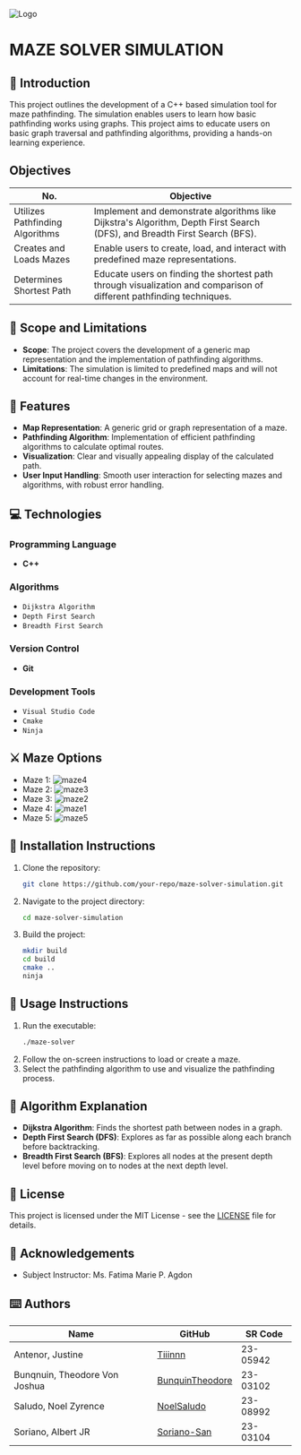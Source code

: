 ![Logo](https://th.bing.com/th/id/OIP.l08hsVrUF_SoftSujEt7aQHaDq?w=349&h=172&c=7&r=0&o=5&dpr=1.1&pid=1.7)

# MAZE SOLVER SIMULATION

## 🎯 Introduction 
This project outlines the development of a C++ based simulation tool for maze pathfinding. The simulation enables users to learn how basic pathfinding works using graphs. This project aims to educate users on basic graph traversal and pathfinding algorithms, providing a hands-on learning experience.

## Objectives

| No.                         | Objective                                                                                          |
|-----------------------------|---------------------------------------------------------------------------------------------------|
| Utilizes Pathfinding Algorithms | Implement and demonstrate algorithms like Dijkstra's Algorithm, Depth First Search (DFS), and Breadth First Search (BFS). |
| Creates and Loads Mazes     | Enable users to create, load, and interact with predefined maze representations.                  |
| Determines Shortest Path    | Educate users on finding the shortest path through visualization and comparison of different pathfinding techniques.|

## 🔬 Scope and Limitations

- **Scope**: The project covers the development of a generic map representation and the implementation of pathfinding algorithms.
- **Limitations**: The simulation is limited to predefined maps and will not account for real-time changes in the environment.

## 👀 Features

- **Map Representation**: A generic grid or graph representation of a maze.
- **Pathfinding Algorithm**: Implementation of efficient pathfinding algorithms to calculate optimal routes.
- **Visualization**: Clear and visually appealing display of the calculated path.
- **User Input Handling**: Smooth user interaction for selecting mazes and algorithms, with robust error handling.

## 💻 Technologies

### Programming Language
- **C++**

### Algorithms
- `Dijkstra Algorithm`
- `Depth First Search`
- `Breadth First Search`

### Version Control
- **Git**

### Development Tools
- `Visual Studio Code`
- `Cmake`
- `Ninja`

## ⚔️ Maze Options
- Maze 1: ![maze4](https://github.com/user-attachments/assets/84c5bbe4-9f35-4e58-9ee6-048c18288d30)
- Maze 2: ![maze3](https://github.com/user-attachments/assets/798003f7-6135-48e9-92ed-cf2807af5c26)
- Maze 3: ![maze2](https://github.com/user-attachments/assets/a8eb900e-e011-460b-85f3-4013c407d5b7)
- Maze 4: ![maze1](https://github.com/user-attachments/assets/c2b5909e-89f7-4f40-8a8f-e728bdd84b2e)
- Maze 5: ![maze5](https://github.com/user-attachments/assets/0d18e2d8-1897-4949-be41-f44712bf42a9)

## 🔧 Installation Instructions

1. Clone the repository: 
    ```bash
    git clone https://github.com/your-repo/maze-solver-simulation.git
    ```
2. Navigate to the project directory:
    ```bash
    cd maze-solver-simulation
    ```
3. Build the project:
    ```bash
    mkdir build
    cd build
    cmake ..
    ninja
    ```

## 🚀 Usage Instructions

1. Run the executable:
    ```bash
    ./maze-solver
    ```
2. Follow the on-screen instructions to load or create a maze.
3. Select the pathfinding algorithm to use and visualize the pathfinding process.

## 🧠 Algorithm Explanation

- **Dijkstra Algorithm**: Finds the shortest path between nodes in a graph.
- **Depth First Search (DFS)**: Explores as far as possible along each branch before backtracking.
- **Breadth First Search (BFS)**: Explores all nodes at the present depth level before moving on to nodes at the next depth level.



## 📄 License

This project is licensed under the MIT License - see the [LICENSE](LICENSE) file for details.

## 🤍 Acknowledgements

- Subject Instructor: Ms. Fatima Marie P. Agdon

## ⌨️ Authors

| Name                          | GitHub                                                | SR Code     |
|-------------------------------|-------------------------------------------------------|-------------|
| Antenor, Justine              | [Tiiinnn](https://github.com/Tiiinnn)                 | 23-05942    |
| Bunqnuin, Theodore Von Joshua | [BunquinTheodore](https://github.com/BunquinTheodore) | 23-03102    |
| Saludo, Noel Zyrence          | [NoelSaludo](https://github.com/NoelSaludo)           | 23-08992    |
| Soriano, Albert JR            | [Soriano-San](https://github.com/Soriano-San)         | 23-03104    |
